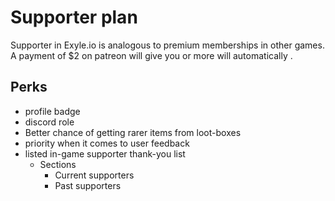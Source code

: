 # Supporter plan

Supporter in Exyle.io is analogous to premium memberships in other games.
A payment of $2 on patreon will give you or more will automatically .

## Perks

- profile badge
- discord role
- Better chance of getting rarer items from loot-boxes
- priority when it comes to user feedback
- listed in-game supporter thank-you list
  - Sections
    - Current supporters
    - Past supporters
    <!-- - Gold supporters (7+ USD/mo) -->
